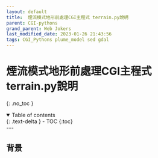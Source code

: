 ```yaml
---
layout: default
title:  煙流模式地形前處理CGI主程式 terrain.py說明
parent: CGI-pythons
grand_parent: Web Jokers
last_modified_date: 2023-01-26 21:43:56
tags: CGI_Pythons plume_model sed gdal
---
```

# 煙流模式地形前處理CGI主程式 terrain.py說明
{: .no_toc }

<details open markdown="block">
  <summary>
    Table of contents
  </summary>
  {: .text-delta }
- TOC
{:toc}
</details>
---

## 背景
